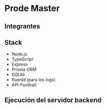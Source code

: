 # Prode Master
## Integrantes


## Stack
- Node.js
- TypeScript
- Express
- Prisma ORM
- SQLite
- fluentd (para los logs)
- API-Football

## Ejecución del servidor backend
